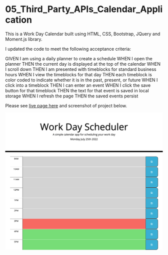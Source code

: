 # 05_Third_Party_APIs_Calendar_Application

This is a Work Day Calendar built using HTML, CSS, Bootstrap, JQuery and Moment.js library.

I updated the  code to meet the following acceptance criteria:

GIVEN I am using a daily planner to create a schedule
WHEN I open the planner
THEN the current day is displayed at the top of the calendar
WHEN I scroll down
THEN I am presented with timeblocks for standard business hours
WHEN I view the timeblocks for that day
THEN each timeblock is color coded to indicate whether it is in the past, present, or future
WHEN I click into a timeblock
THEN I can enter an event
WHEN I click the save button for that timeblock
THEN the text for that event is saved in local storage
WHEN I refresh the page
THEN the saved events persist

Please see [live page here](https://mattg-git.github.io/05_Third_Party_APIs_Calendar_Application/) and screenshot of project below.

![Work Day Calendar](Screen_Shot.png)
